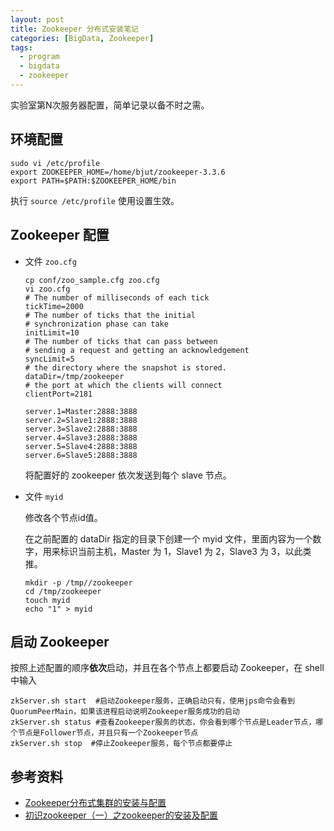 ```yaml
---
layout: post
title: Zookeeper 分布式安装笔记
categories: [BigData, Zookeeper]
tags: 
  - program
  - bigdata
  - zookeeper
---
```


实验室第N次服务器配置，简单记录以备不时之需。

## 环境配置

```shell
sudo vi /etc/profile
export ZOOKEEPER_HOME=/home/bjut/zookeeper-3.3.6
export PATH=$PATH:$ZOOKEEPER_HOME/bin
```

执行 `source /etc/profile` 使用设置生效。

## Zookeeper 配置 

- 文件 `zoo.cfg`
  ```shell
  cp conf/zoo_sample.cfg zoo.cfg
  vi zoo.cfg
  # The number of milliseconds of each tick
  tickTime=2000
  # The number of ticks that the initial 
  # synchronization phase can take
  initLimit=10
  # The number of ticks that can pass between 
  # sending a request and getting an acknowledgement
  syncLimit=5
  # the directory where the snapshot is stored.
  dataDir=/tmp/zookeeper
  # the port at which the clients will connect
  clientPort=2181

  server.1=Master:2888:3888
  server.2=Slave1:2888:3888
  server.3=Slave2:2888:3888
  server.4=Slave3:2888:3888
  server.5=Slave4:2888:3888
  server.6=Slave5:2888:3888
  ```
  将配置好的 zookeeper 依次发送到每个 slave 节点。
- 文件 `myid`

  修改各个节点id值。

  在之前配置的 dataDir 指定的目录下创建一个 myid 文件，里面内容为一个数字，用来标识当前主机，Master 为 1，Slave1 为 2，Slave3 为 3，以此类推。

  ```shell
  mkdir -p /tmp//zookeeper
  cd /tmp/zookeeper
  touch myid
  echo "1" > myid
  ```

## 启动 Zookeeper

按照上述配置的顺序**依次**启动，并且在各个节点上都要启动 Zookeeper，在 shell 中输入

```shell
zkServer.sh start  #启动Zookeeper服务，正确启动只有，使用jps命令会看到QuorumPeerMain，如果该进程启动说明Zookeeper服务成功的启动
zkServer.sh status #查看Zookeeper服务的状态，你会看到哪个节点是Leader节点，哪个节点是Follower节点，并且只有一个Zookeeper节点
zkServer.sh stop  #停止Zookeeper服务，每个节点都要停止
```

## 参考资料

- [Zookeeper分布式集群的安装与配置](http://blog.csdn.net/jpzhu16/article/details/51751363)
- [初识zookeeper（一）之zookeeper的安装及配置](http://www.cnblogs.com/bookwed/p/4599829.html)